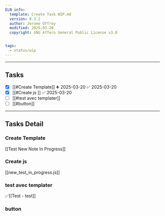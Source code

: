 ```yaml
---
ELN info:
  template: Create Task WIP.md
  version: 0.3.2
  author: Jerome Offroy
  modified: 2025-03-20
  copyright: GNU Affero General Public License v3.0


tags:
  - status/wip
---
```



---
## Tasks
- [x] [[#Create Template]] ➕ 2025-03-20 ✅ 2025-03-20
- [x] [[#Create js ]] ✅ 2025-03-20
- [ ] [[#test avec templater]] 
- [ ] [[#button]]

---

## Tasks Detail


### Create Template

[[Test New Note In Progress]]


### Create js

[[new_test_in_progress.js]]



### test avec templater

 ✅[[Test - test]]
 

### button





